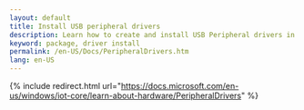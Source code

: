 ```yaml
---
layout: default
title: Install USB peripheral drivers
description: Learn how to create and install USB Peripheral drivers in Windows IoT Core
keyword: package, driver install
permalink: /en-US/Docs/PeripheralDrivers.htm
lang: en-US
---
```

{% include redirect.html url="https://docs.microsoft.com/en-us/windows/iot-core/learn-about-hardware/PeripheralDrivers" %}

